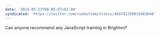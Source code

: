 ```yaml
---
date: '2014-05-23T08:05:07+01:00'
syndicated: 'https://twitter.com/roobottom/status/469741298019483648'
---
```

Can anyone recommend any JavaScript training in Brighton?
